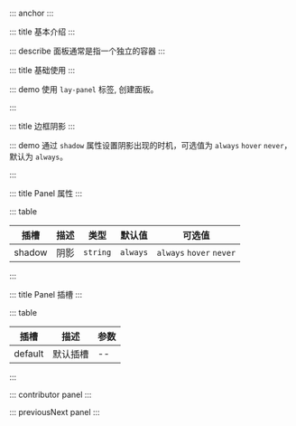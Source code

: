 ::: anchor
:::

::: title 基本介绍
:::

::: describe 面板通常是指一个独立的容器
:::

::: title 基础使用
:::

::: demo 使用 `lay-panel` 标签, 创建面板。

<template>
  <lay-panel>面板</lay-panel>
</template>

<script>
import { ref } from 'vue'

export default {
  setup() {

    return {
    }
  }
}
</script>

:::

::: title 边框阴影
:::

::: demo 通过 `shadow` 属性设置阴影出现的时机，可选值为 `always` `hover` `never`， 默认为 `always`。

<template>
<div class="panel-container">
  <lay-panel>
      内容
  </lay-panel>
  <lay-panel shadow="hover">
      内容
  </lay-panel>
  <lay-panel shadow="never">
      内容
  </lay-panel>
</div>
</template>

<script>
import { ref } from 'vue'

export default {
  setup() {

    return {
    }
  }
}
</script>

<style>
.panel-container > * {
  background: whitesmoke;
  margin-top: 20px;
}
</style>

:::


::: title Panel 属性
:::

::: table

| 插槽    | 描述     | 类型 | 默认值 | 可选值 |
| ------- | -------- | ------ | ------ | ----- |
| shadow | 阴影 | `string`     | `always` | `always`  `hover`  `never` |

:::

::: title Panel 插槽
:::

::: table

| 插槽    | 描述     | 参数 |
| ------- | -------- | ------ |
| default | 默认插槽 | --     |

:::

::: contributor panel
:::  

::: previousNext panel
:::